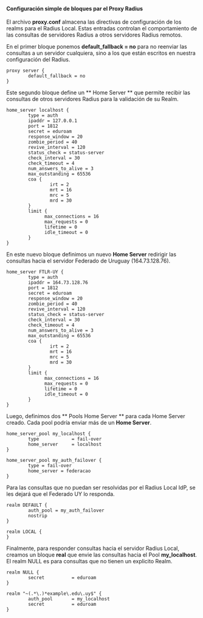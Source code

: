 #### Configuración simple de bloques par el Proxy Radius

El archivo **proxy.conf** almacena las directivas de configuración de los realms para el Radius Local. Estas entradas controlan el comportamiento de las consultas de servidores Radius a otros servidores Radius remotos.

En el primer bloque ponemos **default_fallback = no** para no reenviar las consultas a un servidor cualquiera, sino a los que están escritos en nuestra configuración del Radius.
```
proxy server {
        default_fallback = no
}
```
Este segundo bloque define un ** Home Server ** que permite recibir las consultas de otros servidores Radius para la validación de su Realm.

```
home_server localhost {
        type = auth
        ipaddr = 127.0.0.1
        port = 1812
        secret = eduroam
        response_window = 20
        zombie_period = 40
        revive_interval = 120
        status_check = status-server
        check_interval = 30
        check_timeout = 4
        num_answers_to_alive = 3
        max_outstanding = 65536
        coa {
                irt = 2
                mrt = 16
                mrc = 5
                mrd = 30
        }
        limit {
              max_connections = 16
              max_requests = 0
              lifetime = 0
              idle_timeout = 0
        }
}
```
En este nuevo bloque definimos un nuevo **Home Server** redirigir las consultas hacia el servidor Federado de Uruguay (164.73.128.76).

```
home_server FTLR-UY {
        type = auth
        ipaddr = 164.73.128.76
        port = 1812
        secret = eduroam
        response_window = 20
        zombie_period = 40
        revive_interval = 120
        status_check = status-server
        check_interval = 30
        check_timeout = 4
        num_answers_to_alive = 3
        max_outstanding = 65536
        coa {
                irt = 2
                mrt = 16
                mrc = 5
                mrd = 30
        }
        limit {
              max_connections = 16
              max_requests = 0
              lifetime = 0
              idle_timeout = 0
        }
}
```
Luego, definimos dos ** Pools Home Server ** para cada Home Server creado. Cada pool podría enviar más de un **Home Server**.

```
home_server_pool my_localhost {
        type            = fail-over
        home_server     = localhost
}

home_server_pool my_auth_failover {
        type = fail-over
        home_server = federacao
}
```
Para las consultas que no puedan ser resolvidas por el Radius Local IdP, se les dejará que el Federado UY lo responda.

```
realm DEFAULT {
        auth_pool = my_auth_failover
        nostrip
}

realm LOCAL {
}
```
Finalmente, para responder consultas hacia el servidor Radius Local, creamos un bloque **real** que envie las consultas hacia el Pool **my_localhost**. El realm NULL es para consultas que no tienen un explicito Realm.

```
realm NULL {
        secret          = eduroam
}

realm "~(.*\.)*example\.edu\.uy$" {
        auth_pool       = my_localhost
        secret          = eduroam
}
 ```
